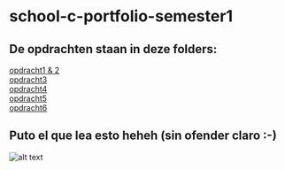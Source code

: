 # school-c-portfolio-semester1


## De opdrachten staan in deze folders: 
[opdracht1 & 2](https://github.com/ManoloTonto1/school-c-portfolio-semester1/tree/main/pretparkCassus) <br/>
[opdracht3](https://github.com/ManoloTonto1/school-c-portfolio-semester1/tree/main/pretparkCassus/src/asyncAwait)<br/>
[opdracht4](https://github.com/ManoloTonto1/school-c-portfolio-semester1/tree/main/ORM%20opdracht)<br/>
[opdracht5](https://github.com/ManoloTonto1/school-c-portfolio-semester1/tree/main/opdr5)<br/>
[opdracht6](https://github.com/ManoloTonto1/school-c-portfolio-semester1/tree/main/apiApp)<br/>


## Puto el que lea esto heheh (sin ofender claro :-)
![alt text](https://media0.giphy.com/media/ER4qlfNMUkoBa/giphy.gif?cid=ecf05e476lmrbw25j7mpjr6vgayv35lbbnw6mat34q16zlwr&rid=giphy.gif&ct=g)
